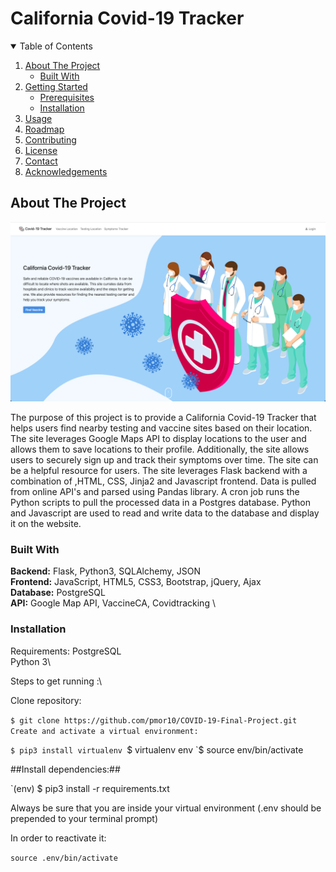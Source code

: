 # California Covid-19 Tracker


<!-- TABLE OF CONTENTS -->
<details open="open">
  <summary>Table of Contents</summary>
  <ol>
    <li>
      <a href="#about-the-project">About The Project</a>
      <ul>
        <li><a href="#built-with">Built With</a></li>
      </ul>
    </li>
    <li>
      <a href="#getting-started">Getting Started</a>
      <ul>
        <li><a href="#prerequisites">Prerequisites</a></li>
        <li><a href="#installation">Installation</a></li>
      </ul>
    </li>
    <li><a href="#usage">Usage</a></li>
    <li><a href="#roadmap">Roadmap</a></li>
    <li><a href="#contributing">Contributing</a></li>
    <li><a href="#license">License</a></li>
    <li><a href="#contact">Contact</a></li>
    <li><a href="#acknowledgements">Acknowledgements</a></li>
  </ol>
</details>




<!-- ABOUT THE PROJECT -->
## About The Project

![california-covid-19-app](images/landingpage.png)
<p>The purpose of this project is to provide a California Covid-19 Tracker that helps users find nearby testing and vaccine sites based on their location. The site leverages Google Maps API to display locations to the user and allows them to save locations to their profile. Additionally, the site allows users to securely sign up and track their symptoms over time. The site can be a helpful resource for users. The site leverages Flask backend with a combination of ,HTML, CSS, Jinja2 and Javascript frontend. Data is pulled from online API's and parsed using Pandas library. A cron job runs the Python scripts to pull the processed data  in a Postgres database. Python and Javascript are used to read and write data to the database and display it on the website.</p>



### Built With
__Backend:__ Flask, Python3, SQLAlchemy, JSON \
__Frontend:__  JavaScript, HTML5, CSS3, Bootstrap, jQuery, Ajax\
__Database:__ PostgreSQL\
__API:__ Google Map API, VaccineCA, Covidtracking \


### Installation
Requirements:
PostgreSQL\
Python 3\

Steps to get running :\

Clone repository:

`$ git clone https://github.com/pmor10/COVID-19-Final-Project.git
Create and activate a virtual environment:`

`$ pip3 install virtualenv
`$ virtualenv env
`$ source env/bin/activate

##Install dependencies:##

`(env) $ pip3 install -r requirements.txt

Always be sure that you are inside your virtual environment (.env should be prepended to your terminal prompt)


In order to reactivate it:

`source .env/bin/activate`



